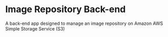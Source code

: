 # Image Repository Back-end 

A back-end app designed to manage an image repository on Amazon AWS Simple Storage Service (S3)

